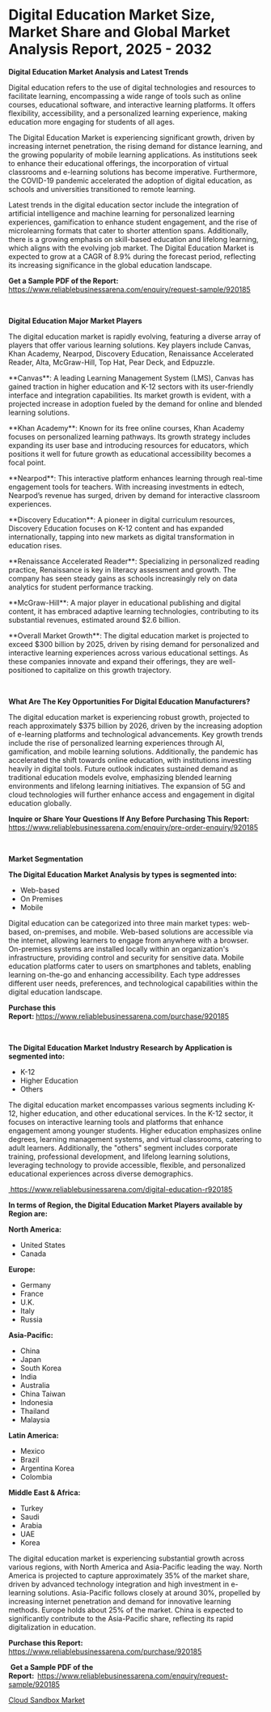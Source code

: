 <p><h1>Digital Education Market Size, Market Share and Global Market Analysis Report, 2025 - 2032</h1></p><p><strong>Digital Education Market Analysis and Latest Trends</strong></p>
<p><p>Digital education refers to the use of digital technologies and resources to facilitate learning, encompassing a wide range of tools such as online courses, educational software, and interactive learning platforms. It offers flexibility, accessibility, and a personalized learning experience, making education more engaging for students of all ages.</p><p>The Digital Education Market is experiencing significant growth, driven by increasing internet penetration, the rising demand for distance learning, and the growing popularity of mobile learning applications. As institutions seek to enhance their educational offerings, the incorporation of virtual classrooms and e-learning solutions has become imperative. Furthermore, the COVID-19 pandemic accelerated the adoption of digital education, as schools and universities transitioned to remote learning.</p><p>Latest trends in the digital education sector include the integration of artificial intelligence and machine learning for personalized learning experiences, gamification to enhance student engagement, and the rise of microlearning formats that cater to shorter attention spans. Additionally, there is a growing emphasis on skill-based education and lifelong learning, which aligns with the evolving job market. The Digital Education Market is expected to grow at a CAGR of 8.9% during the forecast period, reflecting its increasing significance in the global education landscape.</p></p>
<p><strong>Get a Sample PDF of the Report:&nbsp;</strong> <a href="https://www.reliablebusinessarena.com/enquiry/request-sample/920185?utm_campaign=2515&utm_medium=2&utm_source=Github&utm_content=ia&utm_term=07032025&utm_id=digital-education">https://www.reliablebusinessarena.com/enquiry/request-sample/920185</a></p>
<p>&nbsp;</p>
<p><strong>Digital Education Major Market Players</strong></p>
<p><p>The digital education market is rapidly evolving, featuring a diverse array of players that offer various learning solutions. Key players include Canvas, Khan Academy, Nearpod, Discovery Education, Renaissance Accelerated Reader, Alta, McGraw-Hill, Top Hat, Pear Deck, and Edpuzzle.</p><p>**Canvas**: A leading Learning Management System (LMS), Canvas has gained traction in higher education and K-12 sectors with its user-friendly interface and integration capabilities. Its market growth is evident, with a projected increase in adoption fueled by the demand for online and blended learning solutions.</p><p>**Khan Academy**: Known for its free online courses, Khan Academy focuses on personalized learning pathways. Its growth strategy includes expanding its user base and introducing resources for educators, which positions it well for future growth as educational accessibility becomes a focal point.</p><p>**Nearpod**: This interactive platform enhances learning through real-time engagement tools for teachers. With increasing investments in edtech, Nearpod’s revenue has surged, driven by demand for interactive classroom experiences.</p><p>**Discovery Education**: A pioneer in digital curriculum resources, Discovery Education focuses on K-12 content and has expanded internationally, tapping into new markets as digital transformation in education rises.</p><p>**Renaissance Accelerated Reader**: Specializing in personalized reading practice, Renaissance is key in literacy assessment and growth. The company has seen steady gains as schools increasingly rely on data analytics for student performance tracking.</p><p>**McGraw-Hill**: A major player in educational publishing and digital content, it has embraced adaptive learning technologies, contributing to its substantial revenues, estimated around $2.6 billion. </p><p>**Overall Market Growth**: The digital education market is projected to exceed $300 billion by 2025, driven by rising demand for personalized and interactive learning experiences across various educational settings. As these companies innovate and expand their offerings, they are well-positioned to capitalize on this growth trajectory.</p></p>
<p>&nbsp;</p>
<p><strong>What Are The Key Opportunities For Digital Education Manufacturers?</strong></p>
<p><p>The digital education market is experiencing robust growth, projected to reach approximately $375 billion by 2026, driven by the increasing adoption of e-learning platforms and technological advancements. Key growth trends include the rise of personalized learning experiences through AI, gamification, and mobile learning solutions. Additionally, the pandemic has accelerated the shift towards online education, with institutions investing heavily in digital tools. Future outlook indicates sustained demand as traditional education models evolve, emphasizing blended learning environments and lifelong learning initiatives. The expansion of 5G and cloud technologies will further enhance access and engagement in digital education globally.</p></p>
<p><strong>Inquire or Share Your Questions If Any Before Purchasing This Report:</strong> <a href="https://www.reliablebusinessarena.com/enquiry/pre-order-enquiry/920185?utm_campaign=2515&utm_medium=2&utm_source=Github&utm_content=ia&utm_term=07032025&utm_id=digital-education">https://www.reliablebusinessarena.com/enquiry/pre-order-enquiry/920185</a></p>
<p>&nbsp;</p>
<p><strong>Market Segmentation</strong></p>
<p><strong>The Digital Education Market Analysis by types is segmented into:</strong></p>
<p><ul><li>Web-based</li><li>On Premises</li><li>Mobile</li></ul></p>
<p><p>Digital education can be categorized into three main market types: web-based, on-premises, and mobile. Web-based solutions are accessible via the internet, allowing learners to engage from anywhere with a browser. On-premises systems are installed locally within an organization's infrastructure, providing control and security for sensitive data. Mobile education platforms cater to users on smartphones and tablets, enabling learning on-the-go and enhancing accessibility. Each type addresses different user needs, preferences, and technological capabilities within the digital education landscape.</p></p>
<p><strong>Purchase this Report:&nbsp;</strong><a href="https://www.reliablebusinessarena.com/purchase/920185?utm_campaign=2515&utm_medium=2&utm_source=Github&utm_content=ia&utm_term=07032025&utm_id=digital-education">https://www.reliablebusinessarena.com/purchase/920185</a></p>
<p>&nbsp;</p>
<p><strong>The Digital Education Market Industry Research by Application is segmented into:</strong></p>
<p><ul><li>K-12</li><li>Higher Education</li><li>Others</li></ul></p>
<p><p>The digital education market encompasses various segments including K-12, higher education, and other educational services. In the K-12 sector, it focuses on interactive learning tools and platforms that enhance engagement among younger students. Higher education emphasizes online degrees, learning management systems, and virtual classrooms, catering to adult learners. Additionally, the "others" segment includes corporate training, professional development, and lifelong learning solutions, leveraging technology to provide accessible, flexible, and personalized educational experiences across diverse demographics.</p></p>
<p><a href="https://www.reliablebusinessarena.com/digital-education-r920185?utm_campaign=2515&utm_medium=2&utm_source=Github&utm_content=ia&utm_term=07032025&utm_id=digital-education">&nbsp;https://www.reliablebusinessarena.com/digital-education-r920185</a></p>
<p><strong>In terms of Region, the Digital Education Market Players available by Region are:</strong></p>
<p>
    <p> <strong> North America: </strong>
        <ul>
            <li>United States</li>
            <li>Canada</li>
        </ul>
        </p> 
    <p> <strong> Europe: </strong>
        <ul>
            <li>Germany</li>
            <li>France</li>
            <li>U.K.</li>
            <li>Italy</li>
            <li>Russia</li>
        </ul>
        </p> 
    <p> <strong> Asia-Pacific: </strong>
        <ul>
            <li>China</li>
            <li>Japan</li>
            <li>South Korea</li>
            <li>India</li>
            <li>Australia</li>
            <li>China Taiwan</li>
            <li>Indonesia</li>
            <li>Thailand</li>
            <li>Malaysia</li>
        </ul>
        </p> 
    <p> <strong> Latin America: </strong>
        <ul>
            <li>Mexico</li>
            <li>Brazil</li>
            <li>Argentina Korea</li>
            <li>Colombia</li>
        </ul>
        </p> 
    <p> <strong> Middle East & Africa: </strong>
        <ul>
            <li>Turkey</li>
            <li>Saudi</li>
            <li>Arabia</li>
            <li>UAE</li>
            <li>Korea</li>
        </ul>
    </p>
    </p>
<p><p>The digital education market is experiencing substantial growth across various regions, with North America and Asia-Pacific leading the way. North America is projected to capture approximately 35% of the market share, driven by advanced technology integration and high investment in e-learning solutions. Asia-Pacific follows closely at around 30%, propelled by increasing internet penetration and demand for innovative learning methods. Europe holds about 25% of the market. China is expected to significantly contribute to the Asia-Pacific share, reflecting its rapid digitalization in education.</p></p>
<p><strong>Purchase this Report: </strong><a href="https://www.reliablebusinessarena.com/purchase/920185?utm_campaign=2515&utm_medium=2&utm_source=Github&utm_content=ia&utm_term=07032025&utm_id=digital-education">https://www.reliablebusinessarena.com/purchase/920185</a></p>
<p>&nbsp;<strong>Get a Sample PDF of the Report:&nbsp;&nbsp;</strong><a href="https://www.reliablebusinessarena.com/enquiry/request-sample/920185?utm_campaign=2515&utm_medium=2&utm_source=Github&utm_content=ia&utm_term=07032025&utm_id=digital-education">https://www.reliablebusinessarena.com/enquiry/request-sample/920185</a></p>
<p><strong></strong></p>
<p><p><a href="https://github.com/leopardmicheal7019/Market-Research-Report-List-1/blob/main/cloud-sandbox-market.md?utm_campaign=2515&utm_medium=2&utm_source=Github&utm_content=ia&utm_term=07032025&utm_id=digital-education">Cloud Sandbox Market</a></p></p>